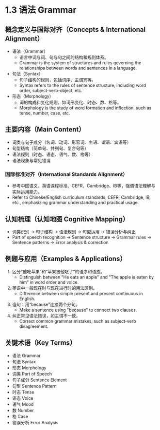 # 1.3 语法 Grammar

## 概念定义与国际对齐（Concepts & International Alignment）

- 语法（Grammar）
  - 语言中词与词、句与句之间的结构和规则体系。
  - Grammar is the system of structures and rules governing the relationships between words and sentences in a language.
- 句法（Syntax）
  - 句子结构的规则，包括词序、主谓宾等。
  - Syntax refers to the rules of sentence structure, including word order, subject-verb-object, etc.
- 形态（Morphology）
  - 词的构成和变化规则，如词形变化、时态、数、格等。
  - Morphology is the study of word formation and inflection, such as tense, number, case, etc.

## 主要内容（Main Content）

- 词类与句子成分（名词、动词、形容词、主语、谓语、宾语等）
- 句型结构（简单句、并列句、复合句等）
- 语法规则（时态、语态、语气、数、格等）
- 语法现象与常见错误

### 国际标准对齐（International Standards Alignment）
- 参考中国语文、英语课程标准、CEFR、Cambridge、IB等，强调语法理解与实际运用能力。
- Refer to Chinese/English curriculum standards, CEFR, Cambridge, IB, etc., emphasizing grammar understanding and practical usage.

## 认知梳理（认知地图 Cognitive Mapping）

- 词类识别 → 句子结构 → 语法规则 → 句型运用 → 错误分析与纠正
- Part of speech recognition → Sentence structure → Grammar rules → Sentence patterns → Error analysis & correction

## 例题与应用（Examples & Applications）

1. 区分“他吃苹果”和“苹果被他吃了”的语序和语态。
   - Distinguish between "He eats an apple" and "The apple is eaten by him" in word order and voice.
2. 英语中一般现在时与现在进行时的用法区别。
   - Difference between simple present and present continuous in English.
3. 造句：用“because”连接两个分句。
   - Make a sentence using "because" to connect two clauses.
4. 纠正常见语法错误，如主谓不一致。
   - Correct common grammar mistakes, such as subject-verb disagreement.

## 关键术语（Key Terms）
- 语法 Grammar
- 句法 Syntax
- 形态 Morphology
- 词类 Part of Speech
- 句子成分 Sentence Element
- 句型 Sentence Pattern
- 时态 Tense
- 语态 Voice
- 语气 Mood
- 数 Number
- 格 Case
- 错误分析 Error Analysis 